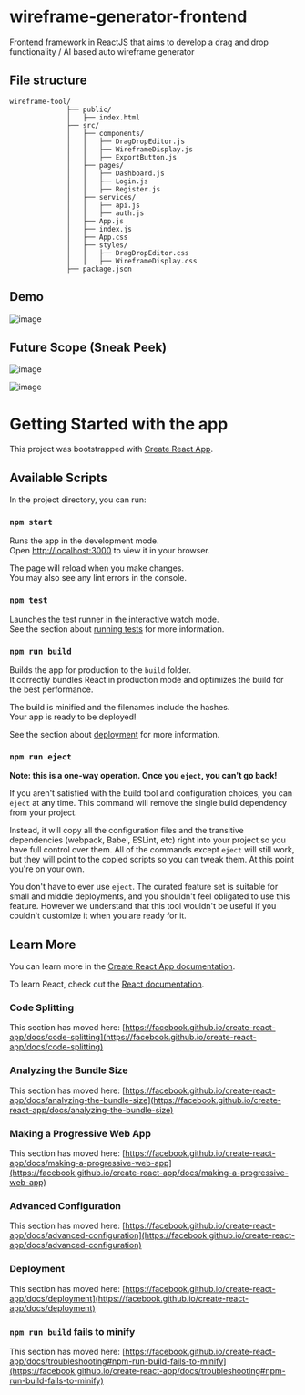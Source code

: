 # wireframe-generator-frontend
Frontend framework in ReactJS that aims to develop a drag and drop functionality / AI based auto wireframe generator

## File structure

```
wireframe-tool/
              ├── public/
              │   ├── index.html
              ├── src/
              │   ├── components/
              │   │   ├── DragDropEditor.js
              │   │   ├── WireframeDisplay.js
              │   │   ├── ExportButton.js
              │   ├── pages/
              │   │   ├── Dashboard.js
              │   │   ├── Login.js
              │   │   ├── Register.js
              │   ├── services/
              │   │   ├── api.js
              │   │   ├── auth.js
              │   ├── App.js
              │   ├── index.js
              │   ├── App.css
              │   ├── styles/
              │   │   ├── DragDropEditor.css
              │   │   ├── WireframeDisplay.css
              ├── package.json
```

## Demo

![image](https://github.com/user-attachments/assets/9af39135-f7a1-44c5-8f6a-a5a5c4ce22ef)

## Future Scope (Sneak Peek)

![image](https://github.com/user-attachments/assets/2fedbb82-95eb-4750-a5ed-a22a1f1a9c40)

![image](https://github.com/user-attachments/assets/fe799673-4384-48cc-a5e6-28853668dc20)

# Getting Started with the app

This project was bootstrapped with [Create React App](https://github.com/facebook/create-react-app).

## Available Scripts

In the project directory, you can run:

### `npm start`

Runs the app in the development mode.\
Open [http://localhost:3000](http://localhost:3000) to view it in your browser.

The page will reload when you make changes.\
You may also see any lint errors in the console.

### `npm test`

Launches the test runner in the interactive watch mode.\
See the section about [running tests](https://facebook.github.io/create-react-app/docs/running-tests) for more information.

### `npm run build`

Builds the app for production to the `build` folder.\
It correctly bundles React in production mode and optimizes the build for the best performance.

The build is minified and the filenames include the hashes.\
Your app is ready to be deployed!

See the section about [deployment](https://facebook.github.io/create-react-app/docs/deployment) for more information.

### `npm run eject`

**Note: this is a one-way operation. Once you `eject`, you can't go back!**

If you aren't satisfied with the build tool and configuration choices, you can `eject` at any time. This command will remove the single build dependency from your project.

Instead, it will copy all the configuration files and the transitive dependencies (webpack, Babel, ESLint, etc) right into your project so you have full control over them. All of the commands except `eject` will still work, but they will point to the copied scripts so you can tweak them. At this point you're on your own.

You don't have to ever use `eject`. The curated feature set is suitable for small and middle deployments, and you shouldn't feel obligated to use this feature. However we understand that this tool wouldn't be useful if you couldn't customize it when you are ready for it.

## Learn More

You can learn more in the [Create React App documentation](https://facebook.github.io/create-react-app/docs/getting-started).

To learn React, check out the [React documentation](https://reactjs.org/).

### Code Splitting

This section has moved here: [https://facebook.github.io/create-react-app/docs/code-splitting](https://facebook.github.io/create-react-app/docs/code-splitting)

### Analyzing the Bundle Size

This section has moved here: [https://facebook.github.io/create-react-app/docs/analyzing-the-bundle-size](https://facebook.github.io/create-react-app/docs/analyzing-the-bundle-size)

### Making a Progressive Web App

This section has moved here: [https://facebook.github.io/create-react-app/docs/making-a-progressive-web-app](https://facebook.github.io/create-react-app/docs/making-a-progressive-web-app)

### Advanced Configuration

This section has moved here: [https://facebook.github.io/create-react-app/docs/advanced-configuration](https://facebook.github.io/create-react-app/docs/advanced-configuration)

### Deployment

This section has moved here: [https://facebook.github.io/create-react-app/docs/deployment](https://facebook.github.io/create-react-app/docs/deployment)

### `npm run build` fails to minify

This section has moved here: [https://facebook.github.io/create-react-app/docs/troubleshooting#npm-run-build-fails-to-minify](https://facebook.github.io/create-react-app/docs/troubleshooting#npm-run-build-fails-to-minify)

